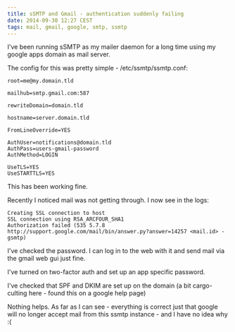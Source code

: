 ```yaml
---
title: sSMTP and Gmail - authentication suddenly failing
date: 2014-09-30 12:27 CEST
tags: mail, gmail, google, smtp, ssmtp
---
```


I've been running sSMTP as my mailer daemon for a long time using my google apps domain as mail server.

The config for this was pretty simple - /etc/ssmtp/ssmtp.conf:

```
root=me@my.domain.tld

mailhub=smtp.gmail.com:587

rewriteDomain=domain.tld

hostname=server.domain.tld

FromLineOverride=YES

AuthUser=notifications@domain.tld
AuthPass=users-gmail-password
AuthMethod=LOGIN

UseTLS=YES
UseSTARTTLS=YES
```

This has been working fine.

Recently I noticed mail was not getting through. I now see in the logs:

```
Creating SSL connection to host
SSL connection using RSA_ARCFOUR_SHA1
Authorization failed (535 5.7.8 http://support.google.com/mail/bin/answer.py?answer=14257 <mail.id> - gsmtp)
```

I've checked the password. I can log in to the web with it and send mail via the gmail web gui just fine.

I've turned on two-factor auth and set up an app specific password.

I've checked that SPF and DKIM are set up on the domain (a bit cargo-culting here - found this on a google help page)

Nothing helps. As far as I can see - everything is correct just that google will no longer accept mail from this ssmtp instance - and I have no idea why :(


